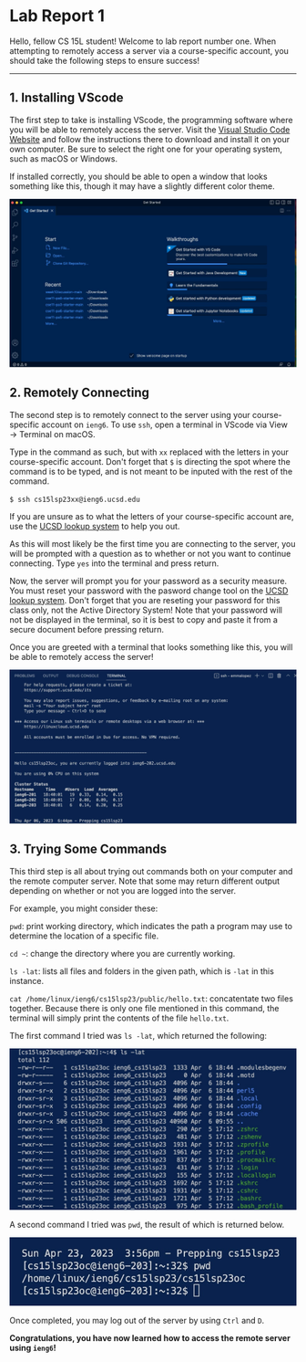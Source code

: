 # Lab Report 1
Hello, fellow CS 15L student! Welcome to lab report number one. When attempting to remotely access a server via a course-specific account, 
you should take the following steps to ensure success!

---

## 1. Installing VScode

The first step to take is installing VScode, the programming software where you will be able to remotely access the server. 
Visit the [Visual Studio Code Website](https://code.visualstudio.com) and follow the instructions there to download and install it on your own
computer. Be sure to select the right one for your operating system, such as macOS or Windows.

If installed correctly, you should be able to open a window that looks something like this, though it may have a slightly different color theme.

![Image](step1.jpg)


## 2. Remotely Connecting

The second step is to remotely connect to the server using your course-specific account on ``ieng6``. 
To use ``ssh``, open a terminal in VScode via View → Terminal on macOS.

Type in the command as such, but with ``xx`` replaced with the letters in your course-specific account. Don't forget that ``$`` is directing the spot where
the command is to be typed, and is not meant to be inputed with the rest of the command.

``$ ssh cs15lsp23xx@ieng6.ucsd.edu``

If you are unsure as to what the letters of your course-specific account are, use the [UCSD lookup system](https://sdacs.ucsd.edu/~icc/index.php)
to help you out.

As this will most likely be the first time you are connecting to the server, you will be prompted with a question as to whether or not you want to 
continue connecting. Type ``yes`` into the terminal and press return.

Now, the server will prompt you for your password as a security measure. You must reset your password with the pasword change tool on the 
[UCSD lookup system](https://sdacs.ucsd.edu/~icc/index.php). Don't forget that you are reseting your password for this class only, not the 
Active Directory System! Note that your password will not be displayed in the terminal, so it is best to copy and paste it from a secure document before 
pressing return.

Once you are greeted with a terminal that looks something like this, you will be able to remotely access the server!

![Image](step3.jpg)


## 3. Trying Some Commands

This third step is all about trying out commands both on your computer and the remote computer server. Note that some may return different output
depending on whether or not you are logged into the server.

For example, you might consider these:

``pwd``: print working directory, which indicates the path a program may use to determine the location of a specific file.

``cd ~``: change the directory where you are currently working.

``ls -lat``: lists all files and folders in the given path, which is `-lat` in this instance.

``cat /home/linux/ieng6/cs15lsp23/public/hello.txt``: concatentate two files together. Because there is only one file mentioned in this command, the terminal will simply print the contents of the file ``hello.txt``.

The first command I tried was ``ls -lat``, which returned the following:

![Image](step2.jpg)

A second command I tried was ``pwd``, the result of which is returned below.

![Image](step4.jpg)

Once completed, you may log out of the server by using ``Ctrl`` and ``D``.

**Congratulations, you have now learned how to access the remote server using ``ieng6``!**
